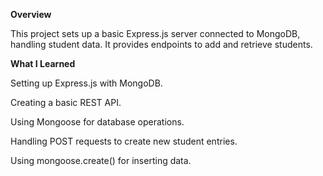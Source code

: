 **Overview**

This project sets up a basic Express.js server connected to MongoDB, handling student data. It provides endpoints to add and retrieve students.

**What I Learned**

Setting up Express.js with MongoDB.

Creating a basic REST API.

Using Mongoose for database operations.

Handling POST requests to create new student entries.

Using mongoose.create() for inserting data.

